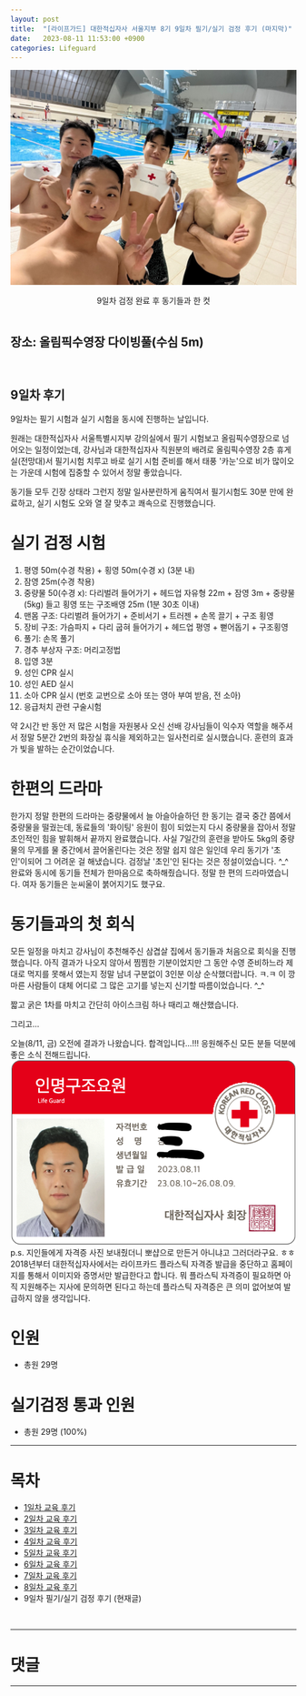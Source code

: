 ```yaml
---
layout: post
title:  "[라이프가드] 대한적십자사 서울지부 8기 9일차 필기/실기 검정 후기 (마지막)"
date:   2023-08-11 11:53:00 +0900
categories: Lifeguard
---
```


![9일차 검정 완료 후 동기들과 한 컷](https://github.com/neoroman/neoroman.github.io/raw/main/_images/lifeguard/Lifeguard-day9.jpg)
<center>9일차 검정 완료 후 동기들과 한 컷</center>

<BR />

## 장소: 올림픽수영장 다이빙풀(수심 5m)

<BR />

## 9일차 후기
9일차는 필기 시험과 실기 시험을 동시에 진행하는 날입니다.

원래는 대한적십자사 서울특별시지부 강의실에서 필기 시험보고 올림픽수영장으로 넘어오는 일정이었는데,
강사님과 대한적십자사 직원분의 배려로 올림픽수영장 2층 휴게실(전망대)서 필기시험 치루고 바로 실기 시험 준비를 해서
태풍 '카눈'으로 비가 많이오는 가운데 시험에 집중할 수 있어서 정말 좋았습니다.

동기들 모두 긴장 상태라 그런지 정말 일사분란하게 움직여서 필기시험도 30분 만에 완료하고,
실기 시험도 오와 열 잘 맞추고 쾌속으로 진행했습니다.

# 실기 검정 시험
1. 평영 50m(수경 착용) + 횡영 50m(수경 x) (3분 내)
2. 잠영 25m(수경 착용)
3. 중량물 50(수경 x): 다리벌려 들어가기 + 헤드업 자유형 22m + 잠영 3m + 중량물(5kg) 들고 횡영 또는 구조배영 25m (1분 30초 이내)
4. 맨몸 구조: 다리벌려 들어가기 + 준비서기 + 트러젠 + 손목 끌기 + 구조 횡영
5. 장비 구조: 가슴파지 + 다리 굽혀 들어가기 + 헤드업 평영 + 뻗어돕기 + 구조횡영
6. 풀기: 손목 풀기
7. 경추 부상자 구조: 머리고정법
8. 입영 3분
9. 성인 CPR 실시
10. 성인 AED 실시
11. 소아 CPR 실시 (번호 교번으로 소아 또는 영아 부여 받음, 전 소아)
12. 응급처치 관련 구술시험

약 2시간 반 동안 저 많은 시험을 자원봉사 오신 선배 강사님들이 익수자 역할을 해주셔서
정말 5분간 2번의 화장실 휴식을 제외하고는 일사천리로 실시했습니다.
훈련의 효과가 빛을 발하는 순간이었습니다.

# 한편의 드라마
한가지 정말 한편의 드라마는 중량물에서 늘 아슬아슬하던 한 동기는 결국 중간 쯤에서 중량물을 떨궜는데,
동료들의 '화이팅' 응원이 힘이 되었는지 다시 중량물을 잡아서 정말 초인적인 힘을 발휘해서 끝까지 완료했습니다.
사실 7일간의 훈련을 받아도 5kg의 중량물의 무게를 물 중간에서 끌어올린다는 것은 정말 쉽지 않은 일인데
우리 동기가 '초인'이되어 그 어려운 걸 해냈습니다. 검정날 '초인'인 된다는 것은 정설이었습니다. ^_^
완료와 동시에 동기들 전체가 한마음으로 축하해줬습니다.
정말 한 편의 드라마였습니다. 여자 동기들은 눈씨울이 붉어지기도 했구요.

# 동기들과의 첫 회식
모든 일정을 마치고 강사님이 추천해주신 삼겹살 집에서 동기들과 처음으로 회식을 진행했습니다.
아직 결과가 나오지 않아서 찜찜한 기분이었지만 그 동안 수영 준비하느라 제대로 먹지를 못해서 였는지 정말
남녀 구분없이 3인분 이상 순삭했더랍니다. ㅋ.ㅋ
이 깡마른 사람들이 대체 어디로 그 많은 고기를 넣는지 신기할 따름이었습니다. ^_^

짧고 굵은 1차를 마치고 간단히 아이스크림 하나 때리고 해산했습니다.

그리고...

오늘(8/11, 금) 오전에 결과가 나왔습니다. 
        합격입니다...!!!
응원해주신 모든 분들 덕분에 좋은 소식 전해드립니다.
<br />
![라이프가드 자격증](https://github.com/neoroman/neoroman.github.io/raw/main/_images/lifeguard/Lifeguard-day9-1.png)
<br />
p.s. 지인들에게 자격증 사진 보내줬더니 뽀샵으로 만든거 아니냐고 그러더라구요. ㅎㅎ
<br />
2018년부터 대한적십자사에서는 라이프카드 플라스틱 자격증 발급을 중단하고 홈페이지를 통해서 이미지와 증명서만 발급한다고 합니다. 뭐 플라스틱 자격증이 필요하면 아직 지원해주는 지사에 문의하면 된다고 하는데 플라스틱 자격증은 큰 의미 없어보여 발급하지 않을 생각입니다.

# 인원
 - 총원 29명

# 실기검정 통과 인원
 - 총원 29명 (100%)


---
# 목차
- [1일차 교육 후기][day-1]
- [2일차 교육 후기][day-2]
- [3일차 교육 후기][day-3]
- [4일차 교육 후기][day-4]
- [5일차 교육 후기][day-5]
- [6일차 교육 후기][day-6]
- [7일차 교육 후기][day-7]
- [8일차 교육 후기][day-8]
- 9일차 필기/실기 검정 후기 (현재글)


<BR />

---

# 댓글
<script src="https://utteranc.es/client.js"
        repo="neoroman/neoroman.github.io"
        issue-term="pathname"
        label="utterances"
        theme="github-light"
        crossorigin="anonymous"
        async>
</script>

---

[day-1]: /RedCross-Lifeguard-day1
[day-2]: /RedCross-Lifeguard-day2
[day-3]: /RedCross-Lifeguard-day3
[day-4]: /RedCross-Lifeguard-day4
[day-5]: /RedCross-Lifeguard-day5
[day-6]: /RedCross-Lifeguard-day6
[day-7]: /RedCross-Lifeguard-day7
[day-8]: /RedCross-Lifeguard-day8
[day-9]: /RedCross-Lifeguard-day9
